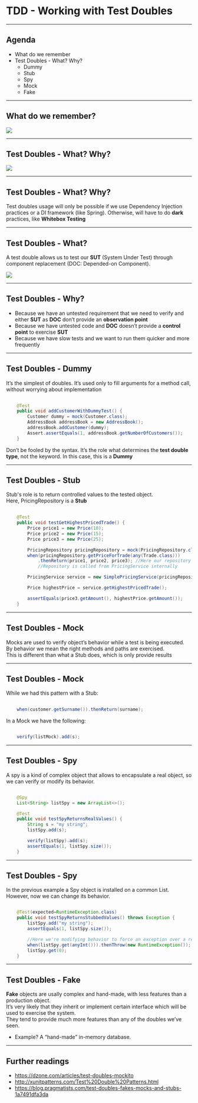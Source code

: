# TDD - Working with Test Doubles 

---

## Agenda
 - What do we remember
 - Test Doubles - What? Why?
     + Dummy
     + Stub
     + Spy
     + Mock
     + Fake

---

## What do we remember? 
![](images/tdd-cycle.png) <!-- .element: height="400px" -->

---

## Test Doubles - What? Why?
![](images/test-doubles.png) <!-- .element: height="400px" -->

---

## Test Doubles - What? Why?
Test doubles usage will only be possible if we use Dependency Injection practices or a DI framework (like Spring). Otherwise, will have to do **dark** practices, like **Whitebox Testing**

---

## Test Doubles - What?
A test double allows us to test our **SUT** (System Under Test) through component replacement (DOC: Depended-on Component).

![](images/sut.png) <!-- .element: height="400px" -->

---

## Test Doubles - Why?
 - Because we have an untested requirement that we need to verify and either **SUT** as **DOC** don’t provide an **observation point**
 - Because we have untested code and **DOC** doesn’t provide a **control point** to exercise **SUT**
 - Because we have slow tests and we want to run them quicker and more frequently


---

## Test Doubles - Dummy
It’s the simplest of doubles. It’s used only to fill arguments for a method call, without worrying about implementation

```java
   
    @Test
    public void addCustomerWithDummyTest() {
        Customer dummy = mock(Customer.class);
        AddressBook addressBook = new AddressBook();
        addressBook.addCustomer(dummy);
        Assert.assertEquals(1, addressBook.getNumberOfCustomers());
    }

```
Don’t be fooled by the syntax. It’s the role what determines the **test double type**, not the keyword. In this case, this is a **Dummy**

---

## Test Doubles - Stub
Stub's role is to return controlled values to the tested object. 
<br>Here, PricingRepository is a **Stub**

```java
    
    @Test
    public void testGetHighestPricedTrade() {
        Price price1 = new Price(10);
        Price price2 = new Price(15);
        Price price3 = new Price(25);

        PricingRepository pricingRepository = mock(PricingRepository.class);
        when(pricingRepository.getPriceForTrade(any(Trade.class)))
            .thenReturn(price1, price2, price3); //Here our repository will return a list of prices. 
            //Repository is called from PricingService internally

        PricingService service = new SimplePricingService(pricingRepository);

        Price highestPrice = service.getHighestPricedTrade();

        assertEquals(price3.getAmount(), highestPrice.getAmount());
    }

```

---

## Test Doubles - Mock
Mocks are used to verify object’s behavior while a test is being executed. <br>
By behavior we mean the right methods and paths are exercised. <br>
This is different than what a Stub does, which is only provide results

---

## Test Doubles - Mock
While we had this pattern with a Stub:

```java
    
    when(customer.getSurname()).thenReturn(surname);

```

In a Mock we have the following:

```java

    verify(listMock).add(s);
```

---

## Test Doubles - Spy
A spy is a kind of complex object that allows to encapsulate a real object, so we can verify or modify its behavior.

```java

    @Spy
    List<String> listSpy = new ArrayList<>();

    @Test
    public void testSpyReturnsRealValues() {
        String s = "my string";
        listSpy.add(s);

        verify(listSpy).add(s);
        assertEquals(1, listSpy.size());
    }

```

---

## Test Doubles - Spy
In the previous example a Spy object is installed on a common List. However, now we can change its behavior.

```java

    @Test(expected=RuntimeException.class)
    public void testSpyReturnsStubbedValues() throws Exception {
        listSpy.add("my string");
        assertEquals(1, listSpy.size());

        //Here we're modifying behavior to force an exception over a real object
        when(listSpy.get(anyInt())).thenThrow(new RuntimeException());
        listSpy.get(0);
    }
```

---

## Test Doubles - Fake
**Fake** objects are usally complex and hand-made, with less features than a production object.<br> 
It’s very likely that they inherit or implement certain interface which will be used to exercise the system.<br>
They tend to provide much more features than any of the doubles we’ve seen.

 - Example? A “hand-made” in-memory database.

---

## Further readings

 - https://dzone.com/articles/test-doubles-mockito
 - http://xunitpatterns.com/Test%20Double%20Patterns.html
 - https://blog.pragmatists.com/test-doubles-fakes-mocks-and-stubs-1a7491dfa3da
